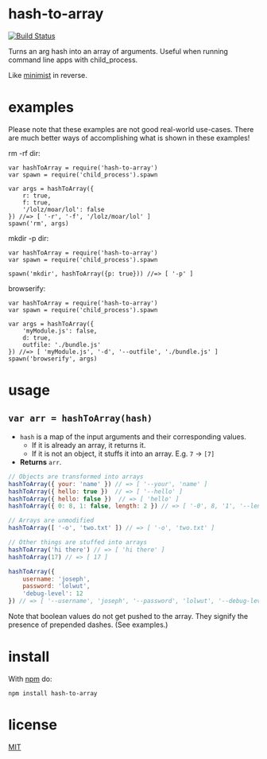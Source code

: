 # hash-to-array

[![Build Status](https://travis-ci.org/ArtskydJ/hash-to-array.svg)](https://travis-ci.org/ArtskydJ/hash-to-array)

Turns an arg hash into an array of arguments. Useful when running command line apps with child_process.

Like [minimist](https://github.com/substack/minimist) in reverse.

# examples

Please note that these examples are not good real-world use-cases. There are much better ways of accomplishing what is shown in these examples!

rm -rf dir:
```node
var hashToArray = require('hash-to-array')
var spawn = require('child_process').spawn

var args = hashToArray({
	r: true,
	f: true,
	'/lolz/moar/lol': false
}) //=> [ '-r', '-f', '/lolz/moar/lol' ]
spawn('rm', args)
```

mkdir -p dir:
```node
var hashToArray = require('hash-to-array')
var spawn = require('child_process').spawn

spawn('mkdir', hashToArray({p: true})) //=> [ '-p' ]
```

browserify:
```node
var hashToArray = require('hash-to-array')
var spawn = require('child_process').spawn

var args = hashToArray({
	'myModule.js': false,
	d: true,
	outfile: './bundle.js'
}) //=> [ 'myModule.js', '-d', '--outfile', './bundle.js' ]
spawn('browserify', args)
```

# usage

## `var arr = hashToArray(hash)`

- `hash` is a map of the input arguments and their corresponding values.
	- If it is already an array, it returns it.
	- If it is not an object, it stuffs it into an array. E.g. `7` -> `[7]`
- **Returns** `arr`.

<!-- js
var hashToArray = require('./')
-->

```js
// Objects are transformed into arrays
hashToArray({ your: 'name' }) // => [ '--your', 'name' ]
hashToArray({ hello: true })  // => [ '--hello' ]
hashToArray({ hello: false })  // => [ 'hello' ]
hashToArray({ 0: 8, 1: false, length: 2 }) // => [ '-0', 8, '1', '--length', 2 ]

// Arrays are unmodified
hashToArray([ '-o', 'two.txt' ]) // => [ '-o', 'two.txt' ]

// Other things are stuffed into arrays
hashToArray('hi there') // => [ 'hi there' ]
hashToArray(17) // => [ 17 ]

hashToArray({
    username: 'joseph',
    password: 'lolwut',
    'debug-level': 12
}) // => [ '--username', 'joseph', '--password', 'lolwut', '--debug-level', 12 ]
```

Note that boolean values do not get pushed to the array. They signify the presence of prepended dashes. (See examples.)

# install

With [npm](https://nodejs.org/download) do:

	npm install hash-to-array

# license

[MIT](https://choosealicense.com/licenses/mit/)
